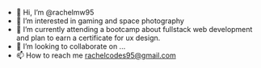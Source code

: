 - 👋 Hi, I’m @rachelmw95
- 👀 I’m interested in gaming and space photography
- 🌱 I’m currently attending a bootcamp about fullstack web development and plan to earn a certificate for ux design.
- 💞️ I’m looking to collaborate on ...
- 📫 How to reach me rachelcodes95@gmail.com

<!---
rachelmw95/rachelmw95 is a ✨ special ✨ repository because its `README.md` (this file) appears on your GitHub profile.
You can click the Preview link to take a look at your changes.
--->
